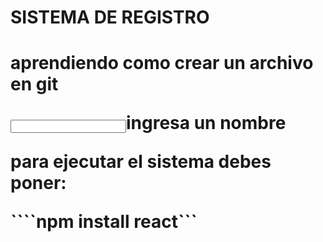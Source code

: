<h1>SISTEMA DE REGISTRO<h1/>

<p>aprendiendo como crear un archivo en git<p/>



<input>ingresa un nombre</input>

para ejecutar el sistema debes poner:

````npm install react```




